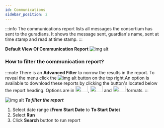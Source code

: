 ```yaml
---
id: Communications
sidebar_position: 2
---
```


:::info
The communications report lists all messages the consortium has sent to the guradians. It shows the message sent, guardian's name, sent at time stamp and read at time stamp. 
:::

**Default View Of Communication Report**
![img alt](/img/rpt-communication-default.png)

### How to filter the communication report?
:::note
There is an **Advanced Filter** to norrow the results in the report. To reveal the menu click the  ![img alt](/img/advanced-filter-btn.png) button on the top right.An option is available to download these reports by clicking the button's located below the report heading. Options are in <img src='/img/csv-btn.png' height='20px' width='40px'/>, <img src='/img/pdf-btn.png' height='20px' width='40px'/> and <img src='/img/excel-btn.png' height='20px' width='40px'/> formats.
:::

![img alt](/img/rpt-communication-filter.png)
***To filter the report***

1. Select date range (**From Start Date** to **To Start Date**)
2. Select **Run** 
9. Click **Search** button to run report